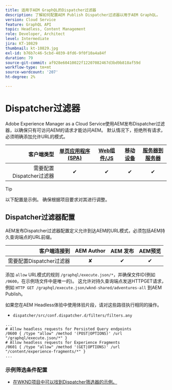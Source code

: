```yaml
---
title: 适用于AEM GraphQL的Dispatcher过滤器
description: 了解如何配置AEM Publish Dispatcher过滤器以用于AEM GraphQL。
version: Cloud Service
feature: GraphQL API
topic: Headless, Content Management
role: Developer, Architect
level: Intermediate
jira: KT-10829
thumbnail: kt-10829.jpg
exl-id: b76b7c46-5cbd-4039-8fd6-9f0f10a4a84f
duration: 79
source-git-commit: af928e60410022f12207082467d3bd9b818af59d
workflow-type: tm+mt
source-wordcount: '207'
ht-degree: 2%

---
```


# Dispatcher过滤器

Adobe Experience Manager as a Cloud Service使用AEM发布Dispatcher过滤器，以确保只有可访问AEM的请求才能访问AEM。 默认情况下，拒绝所有请求，必须明确添加允许URL的模式。

| 客户端类型 | [单页应用程序(SPA)](../spa.md) | [Web组件/JS](../web-component.md) | [移动设备](../mobile.md) | [服务器到服务器](../server-to-server.md) |
|------------------------------------------:|:---------------------:|:----------------:|:---------:|:----------------:|
| 需要配置Dispatcher过滤器 | ✔ | ✔ | ✔ | ✔ |

>[!TIP]
>
> 以下配置是示例。 确保根据项目要求对其进行调整。

## Dispatcher过滤器配置

AEM发布Dispatcher过滤器配置定义允许到达AEM的URL模式，必须包括AEM持久查询端点的URL前缀。

| 客户端连接到 | AEM Author | AEM 发布 | AEM预览 |
|------------------------------------------:|:----------:|:-------------:|:-------------:|
| 需要配置Dispatcher过滤器 | ✘ | ✔ | ✔ |

添加 `allow` URL模式的规则 `/graphql/execute.json/*`，并确保文件ID(例如 `/0600`，在示例场文件中是唯一的)。
这允许对持久查询端点发送HTTPGET请求，例如 `HTTP GET /graphql/execute.json/wknd-shared/adventures-all` 到AEM Publish。

如果您在AEM Headless体验中使用体验片段，请对这些路径执行相同的操作。

+ `dispatcher/src/conf.dispatcher.d/filters/filters.any`

```
...
# Allow headless requests for Persisted Query endpoints
/0600 { /type "allow" /method '(POST|OPTIONS)' /url "/graphql/execute.json/*" }
# Allow headless requests for Experience Fragments
/0601 { /type "allow" /method '(GET|OPTIONS)' /url "/content/experience-fragments/*" }
...
```

### 示例筛选条件配置

+ [在WKND项目中可以找到Dispatcher筛选器的示例。](https://github.com/adobe/aem-guides-wknd/blob/main/dispatcher/src/conf.dispatcher.d/filters/filters.any#L28)
